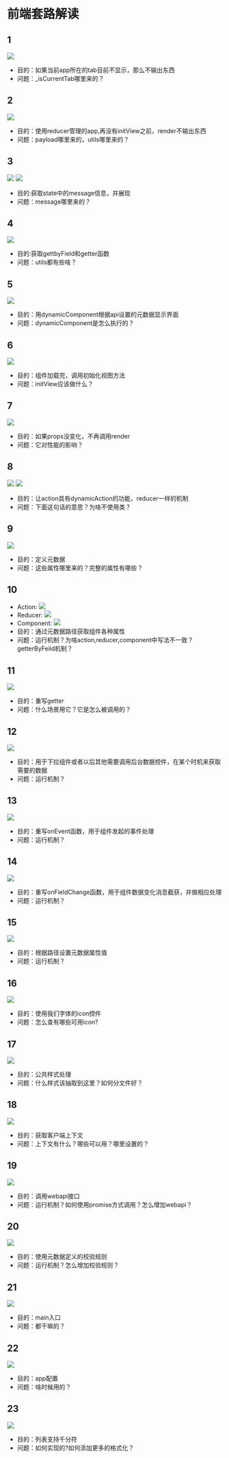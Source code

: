 # 前端套路解读

## 1
![](./images/1.png)
- 目的：如果当前app所在的tab目前不显示，那么不输出东西
- 问题：_isCurrentTab哪里来的？

## 2
![](./images/2.png)
- 目的：使用reducer管理的app,再没有initView之前，render不输出东西
- 问题：payload哪里来的，utils哪里来的？

## 3
![](./images/3-1.png)
![](./images/3-2.png)
- 目的:获取state中的message信息，并展现
- 问题：message哪里来的？

## 4
![](./images/4.png)
- 目的:获取gettbyField和getter函数
- 问题：utils都有些啥？

## 5
![](./images/5.png)
- 目的：用dynamicComponent根据api设置的元数据显示界面
- 问题：dynamicComponent是怎么执行的？

## 6
![](./images/6.png)
- 目的：组件加载完，调用初始化视图方法
- 问题：initView应该做什么？

## 7
![](./images/7.png)
- 目的：如果props没变化，不再调用render
- 问题：它对性能的影响？

## 8
![](./images/8-1.png)
![](./images/8-2.png)
- 目的：让action具有dynamicAction的功能，reducer一样的机制
- 问题：下面这句话的意思？为啥不使用类？

## 9
![](./images/9.png)
- 目的：定义元数据
- 问题：这些属性哪里来的？完整的属性有哪些？

## 10
- Action:
![](./images/10-1.png)
- Reducer:
![](./images/10-2.png)
- Component:
![](./images/10-3.png)
- 目的：通过元数据路径获取组件各种属性
- 问题：运行机制？为啥action,reducer,component中写法不一致？getterByFeild机制？

## 11 
![](./images/11.png)
- 目的：重写getter
- 问题：什么场景用它？它是怎么被调用的？

## 12 
![](./images/12.png)
- 目的：用于下拉组件或者以后其他需要调用后台数据控件，在某个时机来获取需要的数据
- 问题：运行机制？

## 13 
![](./images/13.png)
- 目的：重写onEvent函数，用于组件发起的事件处理
- 问题：运行机制？

## 14
![](./images/14.png)
- 目的：重写onFieldChange函数，用于组件数据变化消息截获，并做相应处理
- 问题：运行机制？

## 15
![](./images/15.png)
- 目的：根据路径设置元数据属性值
- 问题：运行机制？

## 16
![](./images/16.png)
- 目的：使用我们字体的icon控件
- 问题：怎么查有哪些可用icon?

## 17
![](./images/17.png)
- 目的：公共样式处理
- 问题：什么样式该抽取到这里？如何分文件好？

## 18
![](./images/18.png)
- 目的：获取客户端上下文
- 问题：上下文有什么？哪些可以用？哪里设置的？

## 19
![](./images/19.png)
- 目的：调用webapi接口
- 问题：运行机制？如何使用promise方式调用？怎么增加webapi？

## 20
![](./images/20.png)
- 目的：使用元数据定义的校验规则
- 问题：运行机制？怎么增加校验规则？

## 21
![](./images/21.png)
- 目的：main入口
- 问题：都干嘛的？

## 22
![](./images/22.png)
- 目的：app配置
- 问题：啥时候用的？

## 23
![](./images/23.png)
- 目的：列表支持千分符
- 问题：如何实现的?如何添加更多的格式化？





